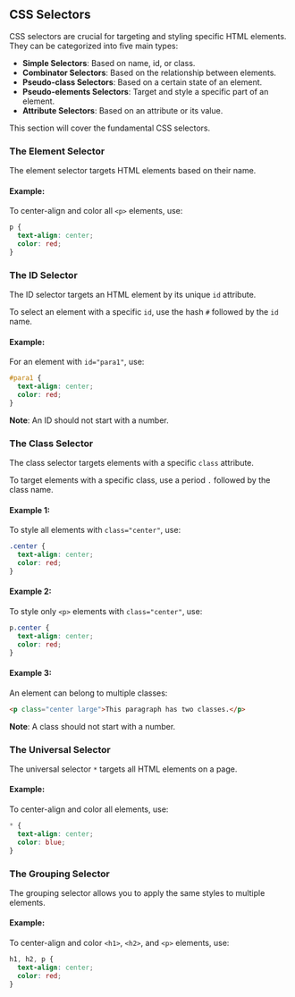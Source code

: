 ## CSS Selectors

CSS selectors are crucial for targeting and styling specific HTML elements. They can be categorized into five main types:

- **Simple Selectors**: Based on name, id, or class.
- **Combinator Selectors**: Based on the relationship between elements.
- **Pseudo-class Selectors**: Based on a certain state of an element.
- **Pseudo-elements Selectors**: Target and style a specific part of an element.
- **Attribute Selectors**: Based on an attribute or its value.

This section will cover the fundamental CSS selectors.

### The Element Selector
The element selector targets HTML elements based on their name.

#### Example:
To center-align and color all `<p>` elements, use:

```css
p {
  text-align: center;
  color: red;
}
```

### The ID Selector
The ID selector targets an HTML element by its unique `id` attribute.

To select an element with a specific `id`, use the hash `#` followed by the `id` name.

#### Example:
For an element with `id="para1"`, use:

```css
#para1 {
  text-align: center;
  color: red;
}
```
**Note**: An ID should not start with a number.

### The Class Selector
The class selector targets elements with a specific `class` attribute.

To target elements with a specific class, use a period `.` followed by the class name.

#### Example 1:
To style all elements with `class="center"`, use:

```css
.center {
  text-align: center;
  color: red;
}
```

#### Example 2:
To style only `<p>` elements with `class="center"`, use:

```css
p.center {
  text-align: center;
  color: red;
}
```

#### Example 3:
An element can belong to multiple classes:

```html
<p class="center large">This paragraph has two classes.</p>
```

**Note**: A class should not start with a number.

### The Universal Selector
The universal selector `*` targets all HTML elements on a page.

#### Example:
To center-align and color all elements, use:

```css
* {
  text-align: center;
  color: blue;
}
```

### The Grouping Selector
The grouping selector allows you to apply the same styles to multiple elements.

#### Example:
To center-align and color `<h1>`, `<h2>`, and `<p>` elements, use:

```css
h1, h2, p {
  text-align: center;
  color: red;
}
```

